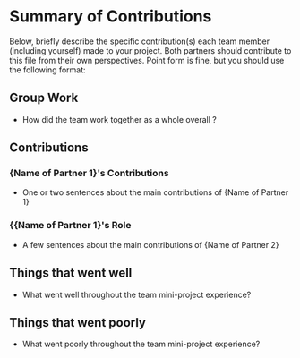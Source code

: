 # Summary of Contributions

Below, briefly describe the specific contribution(s) each team member (including yourself) made to your project. 
Both partners should contribute to this file from their own perspectives.
Point form is fine, but you should use the following format:

## Group Work

- How did the team work together as a whole overall ?

## Contributions

### {Name of Partner 1}'s Contributions

- One or two sentences about the main contributions of {Name of Partner 1}

### {{Name of Partner 1}'s Role

- A few sentences about the main contributions of {Name of Partner 2}

## Things that went well

- What went well throughout the team mini-project experience?

## Things that went poorly

- What went poorly throughout the team mini-project experience?

